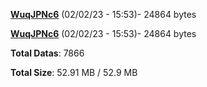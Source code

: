 [**WuqJPNc6**](/data/WuqJPNc6.txt) (02/02/23 - 15:53)- 24864 bytes

[**WuqJPNc6**](/data/WuqJPNc6.txt) (02/02/23 - 15:53)- 24864 bytes

**Total Datas**: 7866

**Total Size**: 52.91 MB / 52.9 MB